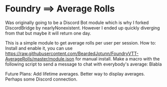 # Foundry ==> Average Rolls
Was originally going to be a Discord Bot module which is why I forked DiscordBridge by nearlyNonexistent. However I ended up quickly diverging from that but maybe it will return one day.

This is a simple module to get average rolls per user per session. 
How to:
Install and enable it, you can use https://raw.githubusercontent.com/BeardedJotunn/FoundryVTT-AverageRolls/master/module.json for manual install.
Make a macro with the following script to send a message to chat with everybody's average:
Blabla

Future Plans:
Add lifetime averages.
Better way to display averages.
Perhaps some Discord connection. 